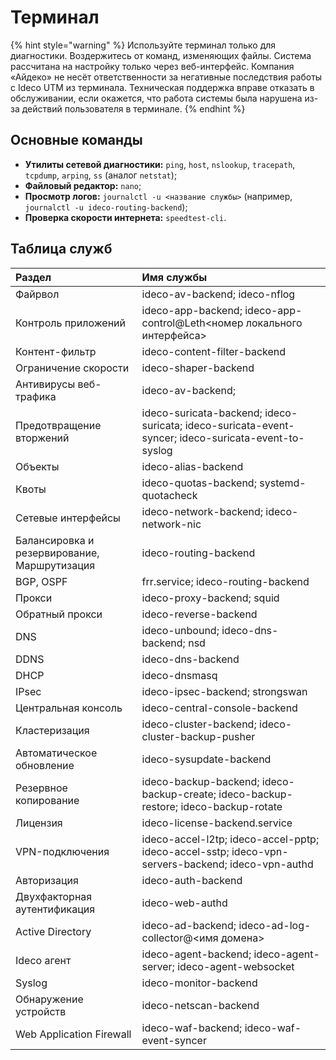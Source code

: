 # Терминал

{% hint style="warning" %}
Используйте терминал только для диагностики. Воздержитесь от команд, изменяющих файлы. Система рассчитана на настройку только через веб-интерфейс. Компания «Айдеко» не несёт ответственности за негативные последствия работы с Ideco UTM из терминала. Техническая поддержка вправе отказать в обслуживании, если окажется, что работа системы была нарушена из-за действий пользователя в терминале.
{% endhint %}

## Основные команды

* **Утилиты сетевой диагностики:** `ping`, `host`, `nslookup`, `tracepath`, `tcpdump`, `arping`, `ss` (аналог `netstat`);
* **Файловый редактор:** `nano`;
* **Просмотр логов:** `journalctl -u <название службы>` (например, `journalctl -u ideco-routing-backend`);
* **Проверка скорости интернета:** `speedtest-cli`.

## Таблица служб

| Раздел                                        | Имя службы   |
| :-------------------------------------------- | :------------------------- |
| Файрвол                                       | ideco-av-backend; ideco-nflog |
| Контроль приложений                           | ideco-app-backend; ideco-app-control@Leth<номер локального интерфейса> |
| Контент-фильтр                                | ideco-content-filter-backend |
| Ограничение скорости                          | ideco-shaper-backend |
| Антивирусы веб-трафика                        | ideco-av-backend;|
| Предотвращение вторжений                      | ideco-suricata-backend; ideco-suricata; ideco-suricata-event-syncer; ideco-suricata-event-to-syslog |
| Объекты                                       | ideco-alias-backend |
| Квоты                                         | ideco-quotas-backend; systemd-quotacheck |
| Сетевые интерфейсы                            | ideco-network-backend; ideco-network-nic |
| Балансировка и резервирование, Маршрутизация  | ideco-routing-backend |
| BGP, OSPF	                                    | frr.service; ideco-routing-backend |
| Прокси	                                    | ideco-proxy-backend; squid |
| Обратный прокси	                            | ideco-reverse-backend |
| DNS                                 	        | ideco-unbound; ideco-dns-backend; nsd |
| DDNS                                 	        | ideco-dns-backend |
| DHCP	                                        | ideco-dnsmasq |
| IPsec	                                        | ideco-ipsec-backend; strongswan |
| Центральная консоль	                        | ideco-central-console-backend |
| Кластеризация	                                | ideco-cluster-backend; ideco-cluster-backup-pusher |
| Автоматическое обновление	                    | ideco-sysupdate-backend |
| Резервное копирование                         | ideco-backup-backend; ideco-backup-create; ideco-backup-restore; ideco-backup-rotate |
| Лицензия	                                    | ideco-license-backend.service |
| VPN-подключения                          	    | ideco-accel-l2tp; ideco-accel-pptp; ideco-accel-sstp; ideco-vpn-servers-backend; ideco-vpn-authd |
| Авторизация	                                | ideco-auth-backend |
| Двухфакторная аутентификация	                | ideco-web-authd |
| Active Directory	                            | ideco-ad-backend; ideco-ad-log-collector@<имя домена> |
| Ideco агент	                                | ideco-agent-backend; ideco-agent-server; ideco-agent-websocket |
| Syslog	                                    | ideco-monitor-backend |
| Обнаружение устройств	                        | ideco-netscan-backend |
| Web Application Firewall                      | ideco-waf-backend; ideco-waf-event-syncer |
